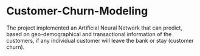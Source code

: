 # Customer-Churn-Modeling
The project implemented an Artificial Neural Network that can predict, based on geo-demographical and transactional information of the customers, if any individual customer will leave the bank or stay (customer churn). 
